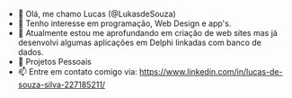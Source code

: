 - 👋 Olá, me chamo Lucas (@LukasdeSouza)
- 👀 Tenho interesse em programação, Web Design e app's.
- 🌱 Atualmente estou me aprofundando em criação de web sites mas já desenvolvi algumas aplicações em Delphi linkadas com banco de dados.
- 💞 Projetos Pessoais
- 📫 Entre em contato comigo via: https://www.linkedin.com/in/lucas-de-souza-silva-227185211/

<!---
LukasdeSouza/LukasdeSouza is a ✨ special ✨ repository because its `README.md` (this file) appears on your GitHub profile.
You can click the Preview link to take a look at your changes.
--->
